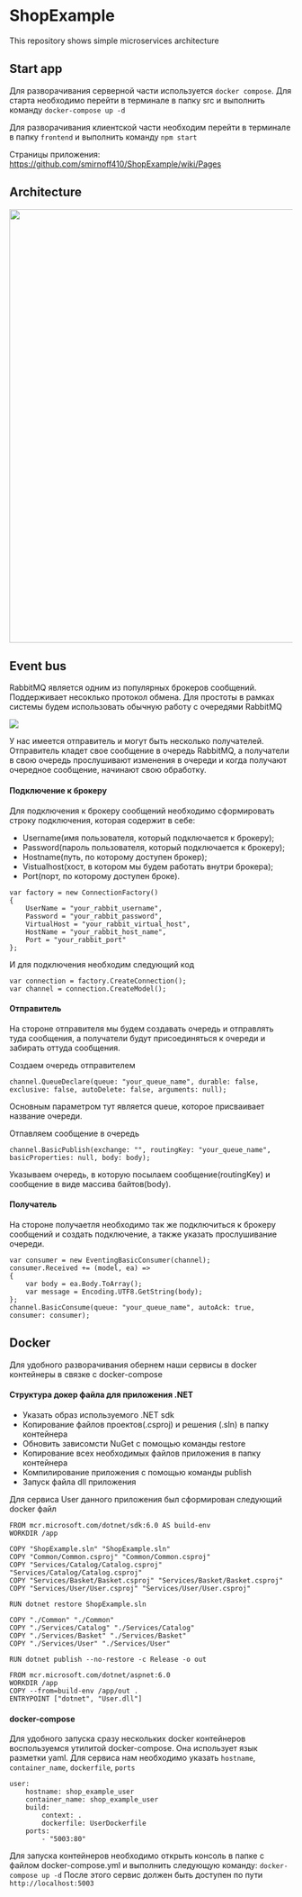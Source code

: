 # ShopExample
This repository shows simple microservices architecture

## Start app
Для разворачивания серверной части используется `docker compose`. Для старта необходимо перейти в терминале в папку src и выполнить команду `docker-compose up -d`

Для разворачивания клиентской части необходим перейти в терминале в папку `frontend` и выполнить команду `npm start`

Страницы приложения: https://github.com/smirnoff410/ShopExample/wiki/Pages

## Architecture
<img width="770" src="https://user-images.githubusercontent.com/25778862/192607915-6772bbb1-4d8f-4fa3-9465-759801dcb8c6.png">

## Event bus
RabbitMQ является одним из популярных брокеров сообщений. Поддерживает несоклько протокол обмена. Для простоты в рамках системы будем использовать обычную работу с очередями RabbitMQ

<img src="https://www.rabbitmq.com/img/tutorials/python-two.png">

У нас имеется отправитель и могут быть несколько получателей. Отправитель кладет свое сообщение в очередь RabbitMQ, а получатели в свою очередь прослушивают изменения в очереди и когда получают очередное сообщение, начинают свою обработку.

#### Подключение к брокеру

Для подключения к брокеру сообщений необходимо сформировать строку подключения, которая содержит в себе: 
- Username(имя пользователя, который подключается к брокеру);
- Password(пароль пользователя, который подключается к брокеру);
- Hostname(путь, по которому доступен брокер);
- Vistualhost(хост, в котором мы будем работать внутри брокера);
- Port(порт, по которому доступен броке).

```
var factory = new ConnectionFactory()
{
    UserName = "your_rabbit_username",
    Password = "your_rabbit_password",
    VirtualHost = "your_rabbit_virtual_host",
    HostName = "your_rabbit_host_name",
    Port = "your_rabbit_port"
};
```
И для подключения необходим следующий код
```
var connection = factory.CreateConnection();
var channel = connection.CreateModel();
```

#### Отправитель
На стороне отправителя мы будем создавать очередь и отправлять туда сообщения, а получатели будут присоединяться к очереди и забирать оттуда сообщения.

Создаем очередь отправителем
```
channel.QueueDeclare(queue: "your_queue_name", durable: false, exclusive: false, autoDelete: false, arguments: null);
```
Основным параметром тут является queue, которое присваивает название очереди.

Отпавляем сообщение в очередь
```
channel.BasicPublish(exchange: "", routingKey: "your_queue_name", basicProperties: null, body: body);
```
Указываем очередь, в которую посылаем сообщение(routingKey) и сообщение в виде массива байтов(body).

#### Получатель
На стороне получаетля необходимо так же подключиться к брокеру сообщений и создать подключение, а также указать прослушивание очереди.
```
var consumer = new EventingBasicConsumer(channel);
consumer.Received += (model, ea) =>
{
    var body = ea.Body.ToArray();
    var message = Encoding.UTF8.GetString(body);
};
channel.BasicConsume(queue: "your_queue_name", autoAck: true, consumer: consumer);
```

## Docker

Для удобного разворачивания обернем наши сервисы в docker контейнеры в связке с docker-compose
#### Структура докер файла для приложения .NET
- Указать образ используемого .NET sdk
- Копирование файлов проектов(.csproj) и решения (.sln) в папку контейнера
- Обновить зависомсти NuGet с помощью команды restore
- Копирование всех необходимых файлов приложения в папку контейнера
- Компилирование приложения с помощью команды publish
- Запуск файла dll приложения

Для сервиса User данного приложения был сформирован следующий docker файл
```
FROM mcr.microsoft.com/dotnet/sdk:6.0 AS build-env
WORKDIR /app

COPY "ShopExample.sln" "ShopExample.sln"
COPY "Common/Common.csproj" "Common/Common.csproj"
COPY "Services/Catalog/Catalog.csproj" "Services/Catalog/Catalog.csproj"
COPY "Services/Basket/Basket.csproj" "Services/Basket/Basket.csproj"
COPY "Services/User/User.csproj" "Services/User/User.csproj"

RUN dotnet restore ShopExample.sln

COPY "./Common" "./Common"
COPY "./Services/Catalog" "./Services/Catalog"
COPY "./Services/Basket" "./Services/Basket"
COPY "./Services/User" "./Services/User"

RUN dotnet publish --no-restore -c Release -o out

FROM mcr.microsoft.com/dotnet/aspnet:6.0
WORKDIR /app
COPY --from=build-env /app/out .
ENTRYPOINT ["dotnet", "User.dll"]
```

#### docker-compose
Для удобного запуска сразу нескольких docker контейнеров воспользуемся утилитой docker-compose. Она использует язык разметки yaml.
Для сервиса нам необходимо указать `hostname`, `container_name`, `dockerfile`, `ports`
```
user:
    hostname: shop_example_user
    container_name: shop_example_user
    build:
        context: .
        dockerfile: UserDockerfile
    ports:
        - "5003:80"
```

Для запуска контейнеров необходимо открыть консоль в папке с файлом docker-compose.yml и выполнить следующую команду:
`docker-compose up -d`
После этого сервис должен быть доступен по пути `http://localhost:5003`
